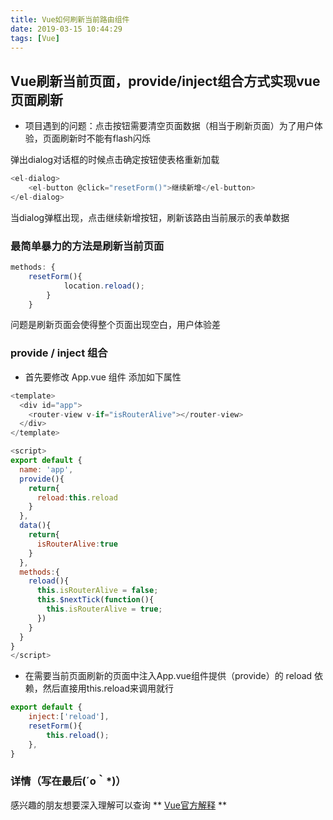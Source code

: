 ```yaml
---
title: Vue如何刷新当前路由组件
date: 2019-03-15 10:44:29
tags: [Vue]
---
```


## Vue刷新当前页面，provide/inject组合方式实现vue页面刷新

* 项目遇到的问题：点击按钮需要清空页面数据（相当于刷新页面）为了用户体验，页面刷新时不能有flash闪烁

<!-- more -->

弹出dialog对话框的时候点击确定按钮使表格重新加载

```Typescript
<el-dialog>
    <el-button @click="resetForm()">继续新增</el-button>
</el-dialog>
```

当dialog弹框出现，点击继续新增按钮，刷新该路由当前展示的表单数据

### 最简单暴力的方法是刷新当前页面

```Typescript
methods: {
    resetForm(){
            location.reload();
        }
    }
```

问题是刷新页面会使得整个页面出现空白，用户体验差

### provide / inject 组合

* 首先要修改 App.vue 组件 添加如下属性

```javascript
<template>
  <div id="app">
    <router-view v-if="isRouterAlive"></router-view>
  </div>
</template>

<script>
export default {
  name: 'app',
  provide(){
    return{
      reload:this.reload
    }
  },
  data(){
    return{
      isRouterAlive:true
    }
  },
  methods:{
    reload(){
      this.isRouterAlive = false;
      this.$nextTick(function(){
        this.isRouterAlive = true;
      })
    }
  }
}
</script>
```

* 在需要当前页面刷新的页面中注入App.vue组件提供（provide）的 reload 依赖，然后直接用this.reload来调用就行

```javascript
export default {
    inject:['reload'],
    resetForm(){
        this.reload();
    },
}
```

### 详情（写在最后(´ο｀*)）

感兴趣的朋友想要深入理解可以查询 ** [Vue官方解释](https://cn.vuejs.org/v2/api/#provide-inject) **




